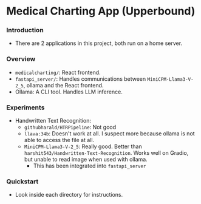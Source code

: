 # Medical Charting App (Upperbound)

### Introduction
- There are 2 applications in this project, both run on a home server.

### Overview
- `medicalcharting/`: React frontend.
- `fastapi_server/`: Handles communications between `MiniCPM-Llama3-V-2_5`, ollama and the React frontend.
- Ollama: A CLI tool. Handles LLM inference.

### Experiments
- Handwritten Text Recognition:
  - `githubharald/HTRPipeline`: Not good
  - `llava:34b`: Doesn't work at all. I suspect more because ollama is not able to access the file at all.
  - `MiniCPM-Llama3-V-2_5`: Really good. Better than `harshit543/Handwritten-Text-Recognition`. Works well on Gradio, but unable to read image when used with ollama.
    - This has been integrated into `fastapi_server`

### Quickstart
- Look inside each directory for instructions.

